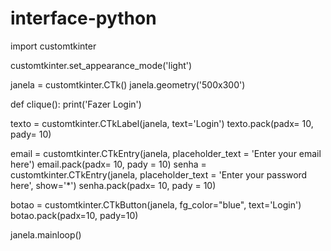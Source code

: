 # interface-python

import customtkinter

customtkinter.set_appearance_mode('light')

janela = customtkinter.CTk()
janela.geometry('500x300')

def clique():
    print('Fazer Login')

texto = customtkinter.CTkLabel(janela, text='Login')
texto.pack(padx= 10, pady= 10)

email = customtkinter.CTkEntry(janela, placeholder_text = 'Enter your email here')
email.pack(padx= 10, pady = 10)
senha = customtkinter.CTkEntry(janela, placeholder_text = 'Enter your password here', show='*')
senha.pack(padx= 10, pady = 10)

botao = customtkinter.CTkButton(janela, fg_color="blue", text='Login')  
botao.pack(padx=10, pady=10)


janela.mainloop()

